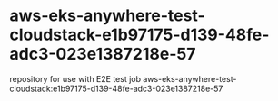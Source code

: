 # aws-eks-anywhere-test-cloudstack-e1b97175-d139-48fe-adc3-023e1387218e-57
repository for use with E2E test job aws-eks-anywhere-test-cloudstack:e1b97175-d139-48fe-adc3-023e1387218e-57
